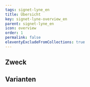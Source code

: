 ```yaml
---
tags: signet-lyne_en
title: Übersicht
key: signet-lyne-overview_en
parent: signet-lyne_en
icon: overview
order: 1
permalink: false
eleventyExcludeFromCollections: true
---
```


## Zweck

## Varianten


